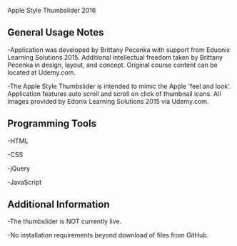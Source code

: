 Apple Style Thumbslider 2016

General Usage Notes 
---------------------------------------
-Application was developed by Brittany Pecenka with support from Eduonix Learning Solutions 2015. Additional intellectual freedom taken
by Brittany Pecenka in design, layout, and concept. Original course content can be located at Udemy.com.

-The Apple Style Thumbslider is intended to mimic the Apple 'feel and look'. Application features auto scroll and scroll on click of thumbnail icons. All images provided by Edonix Learning Solutions 2015 via Udemy.com.

Programming Tools 
---------------------------------------
-HTML

-CSS

-jQuery

-JavaScript

Additional Information
---------------------------------------
-The thumbslider is NOT currently live.

-No installation requirements beyond download of files from GitHub.
